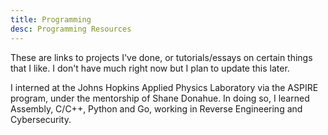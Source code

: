 ```yaml
---
title: Programming
desc: Programming Resources
---
```


These are links to projects I've done, or tutorials/essays
on certain things that I like. I don't have much right now
but I plan to update this later.

I interned at the Johns Hopkins Applied Physics Laboratory via the ASPIRE
program, under the mentorship of Shane Donahue. In doing so, I learned
Assembly, C/C++, Python and Go, working in Reverse Engineering and Cybersecurity.
